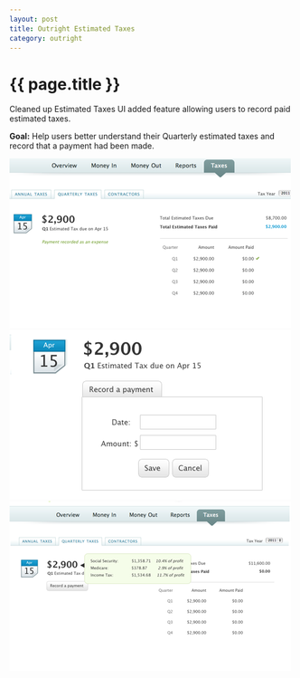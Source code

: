 ```yaml
---
layout: post
title: Outright Estimated Taxes
category: outright
---
```


{{ page.title }}
================

Cleaned up Estimated Taxes UI added feature allowing users to record paid estimated taxes. 

**Goal:** Help users better understand their Quarterly estimated taxes and record that a payment had been made.  

 

<img src="../images/examples/estimated_taxes.png"/>

<img src="/images/examples/estimated_taxes_record_payment.png"/>

<img src="/images/examples/estimated_taxes_tooltip.png"/>


